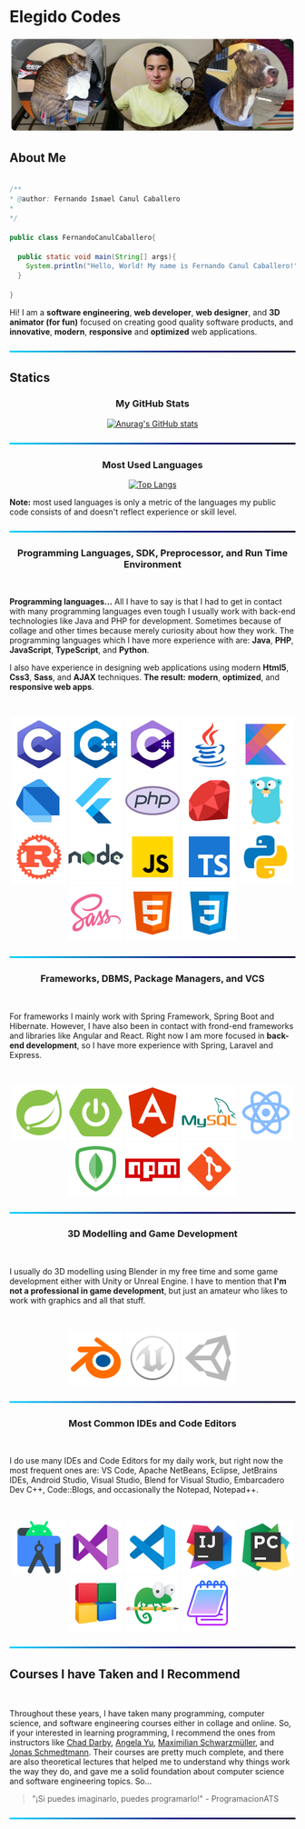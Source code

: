 # Elegido Codes

![BackGround](img/cover.png)

## About Me

```java

/**
* @author: Fernando Ismael Canul Caballero
*  
*/

public class FernandoCanulCaballero{

  public static void main(String[] args){
    System.println("Hello, World! My name is Fernando Canul Caballero!");
  }

}

```

Hi! I am a **software engineering**, **web developer**, **web designer**, and **3D animator (for fun)** focused on creating good quality software products, and **innovative**, **modern**, **responsive** and **optimized** web applications.

![BackGround](img/Line.png)

## Statics

<div align=center>

### My GitHub Stats

[![Anurag's GitHub stats](https://github-readme-stats.vercel.app/api?username=elegidocodes&show_icons=true&theme=github_dark&bg_color=00000000&hide=prs&hide_border=true)](https://github.com/anuraghazra/github-readme-stats)

![BackGround](img/Line.png)

### Most Used Languages


[![Top Langs](https://github-readme-stats.vercel.app/api/top-langs/?username=elegidocodes&langs_count=10&layout=compact&theme=github_dark&bg_color=00000000&hide_border=true)](https://github.com/anuraghazra/github-readme-stats)

<div align=left>

**Note:** most used languages is only a metric of the languages my public code consists of and doesn't reflect experience or skill level.

</div>

![BackGround](img/Line.png)

### Programming Languages, SDK, Preprocessor, and Run Time Environment

<br>

<div align=left>

**Programming languages...** All I have to say is that I had to get in contact with many programming languages even tough I usually work with back-end technologies like Java and PHP for development. Sometimes because of collage and other times because merely curiosity about how they work. The programming languages which I have more experience with are: **Java**, **PHP**, **JavaScript**, **TypeScript**, and **Python**.

I also have experience in designing web applications using modern **Html5**, **Css3**, **Sass**, and **AJAX** techniques. **The result:** **modern**, **optimized**, and **responsive web apps**.

</div>

<br>

![C](img/icons/icons8-c.svg)
![C++](img/icons/icons8-cpp.svg)
![C#](img/icons/icons8-c-sharp.svg)
![Java](img/icons/icons8-java.svg)
![Kotlin](img/icons/icons8-kotlin.svg)
![Dart](img/icons/icons8-dart.svg)
![Flutter](img/icons/icons8-flutter.svg)
![PHP](img/icons/icons8-php.svg)
![Ruby](img/icons/icons8-ruby.svg)
![Go](img/icons/icons8-golang.svg)
![Rust](img/icons/icons8-rust.svg)
![Node](img/icons/icons8-nodejs.svg)
![JavaScript](img/icons/icons8-javascript.svg)
![TypeScript](img/icons/icons8-typescript.svg)
![Python](img/icons/icons8-python.svg)
![Sass](img/icons/icons8-sass.svg)
![HTML5](img/icons/icons8-html-5.svg)
![CSS3](img/icons/icons8-css3.svg)

![BackGround](img/Line.png)

### Frameworks, DBMS, Package Managers, and VCS

<br>

<div align=left>

For frameworks I mainly work with Spring Framework, Spring Boot and Hibernate. However, I have also been in contact with frond-end frameworks and libraries like Angular and React. Right now I am more focused in **back-end development**, so I have more experience with Spring, Laravel and Express. 

</div>

<br>

![Spring Framework](img/icons/icons8-spring.svg)
![Spring Boot](img/icons/icons8-spring-boot.svg)
![Angular](img/icons/icons8-angular.svg)
![MySQL](img/icons/icons8-mysql.svg)
![React](img/icons/icons8-react.svg)
![MongoDB](img/icons/icons8-mongodb.svg)
![NPM](img/icons/icons8-npm.svg)
![Git](img/icons/icons8-git.svg)

![BackGround](img/Line.png)

### 3D Modelling and Game Development

<br>

<div align=left>

I usually do 3D modelling using Blender in my free time and some game development either with Unity or Unreal Engine. I have to mention that **I'm not a professional in game development**, but just an amateur who likes to work with graphics and all that stuff. 

</div>

<br>

![Blender](img/icons/icons8-blender-3d.svg)
![Unreal Engine](img/icons/icons8-unreal-engine.svg)
![Unity](img/icons/icons8-unity.svg)

![BackGround](img/Line.png)

### Most Common IDEs and Code Editors

<br>

<div align=left>

I do use many IDEs and Code Editors for my daily work, but right now the most frequent ones are: VS Code, Apache NetBeans, Eclipse, JetBrains IDEs, Android Studio, Visual Studio, Blend for Visual Studio, Embarcadero Dev C++, Code::Blogs, and occasionally the Notepad, Notepad++.  

</div>

<br>

![Android Studio](img/icons/icons8-android-studio.svg)
![Visual Studio](img/icons/icons8-visual-studio.svg)
![Visual Studio Code](img/icons/icons8-visual-studio-code-2019.svg)
![IntelliJ IDEA](img/icons/icons8-intellij-idea.svg)
![PyCharm](img/icons/icons8-pycharm.svg)
![Code::Blogs](img/icons/icons8-code-blocks.svg)
![Notepad++](img/icons/icons8-notepad++.svg)
![Notepad](img/icons/icons8-windows-notepad.svg)

![BackGround](img/Line.png)

</div>

## Courses I have Taken and I Recommend

<br>

Throughout these years, I have taken many programming, computer science, and software engineering courses either in collage and online. So, if your interested in learning programming, I recommend the ones from instructors like [Chad Darby](https://github.com/darbyluv2code), [Angela Yu](https://github.com/angelabauer), [Maximilian Schwarzmüller](https://github.com/mschwarzmueller), and [Jonas Schmedtmann](https://github.com/jonasschmedtmann). Their courses are pretty much complete, and there are also theoretical lectures that helped me to understand why things work the way they do, and gave me a solid foundation about computer science and software engineering topics. So...

> "¡Si puedes imaginarlo, puedes programarlo!"   - ProgramacionATS

![BackGround](img/Line.png)
